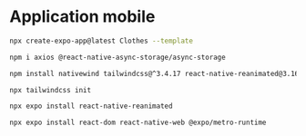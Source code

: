 # Application mobile

```sh
npx create-expo-app@latest Clothes --template
```

```sh
npm i axios @react-native-async-storage/async-storage
```

```sh
npm install nativewind tailwindcss@^3.4.17 react-native-reanimated@3.16.2 react-native-safe-area-context
```

```sh
npx tailwindcss init
```

```sh
npx expo install react-native-reanimated
```

```sh
npx expo install react-dom react-native-web @expo/metro-runtime
```